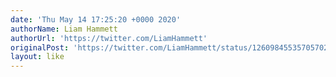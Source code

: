 ```yaml
---
date: 'Thu May 14 17:25:20 +0000 2020'
authorName: Liam Hammett
authorUrl: 'https://twitter.com/LiamHammett'
originalPost: 'https://twitter.com/LiamHammett/status/1260984553570570240'
layout: like
---
```

